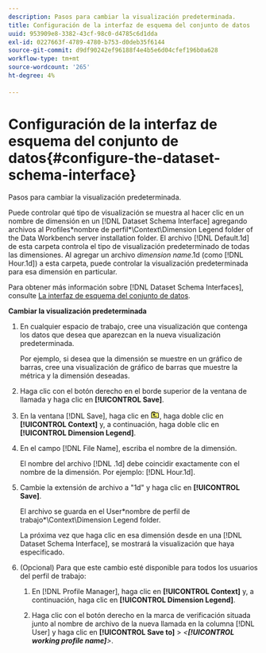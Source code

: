 ```yaml
---
description: Pasos para cambiar la visualización predeterminada.
title: Configuración de la interfaz de esquema del conjunto de datos
uuid: 953909e8-3382-43cf-98c0-d4785c6d1dda
exl-id: 0227663f-4789-4780-b753-d0deb35f6144
source-git-commit: d9df90242ef96188f4e4b5e6d04cfef196b0a628
workflow-type: tm+mt
source-wordcount: '265'
ht-degree: 4%

---
```


# Configuración de la interfaz de esquema del conjunto de datos{#configure-the-dataset-schema-interface}

Pasos para cambiar la visualización predeterminada.

Puede controlar qué tipo de visualización se muestra al hacer clic en un nombre de dimensión en un [!DNL Dataset Schema Interface] agregando archivos al Profiles\*nombre de perfil*\Context\Dimension Legend folder of the Data Workbench server installation folder. El archivo [!DNL Default.1d] de esta carpeta controla el tipo de visualización predeterminado de todas las dimensiones. Al agregar un archivo *dimension name*.1d (como [!DNL Hour.1d]) a esta carpeta, puede controlar la visualización predeterminada para esa dimensión en particular.

Para obtener más información sobre [!DNL Dataset Schema Interfaces], consulte [La interfaz de esquema del conjunto de datos](../../../home/c-get-started/c-admin-intrf/c-dtst-sch-intrf.md#concept-e147b3a5b542453ca2b121e1c85bb175).

**Cambiar la visualización predeterminada**

1. En cualquier espacio de trabajo, cree una visualización que contenga los datos que desea que aparezcan en la nueva visualización predeterminada.

   Por ejemplo, si desea que la dimensión se muestre en un gráfico de barras, cree una visualización de gráfico de barras que muestre la métrica y la dimensión deseadas.

1. Haga clic con el botón derecho en el borde superior de la ventana de llamada y haga clic en **[!UICONTROL Save]**.
1. En la ventana [!DNL Save], haga clic en ![](assets/btn_folder_up.png), haga doble clic en **[!UICONTROL Context]** y, a continuación, haga doble clic en **[!UICONTROL Dimension Legend]**.
1. En el campo [!DNL File Name], escriba el nombre de la dimensión.

   El nombre del archivo [!DNL .1d] debe coincidir exactamente con el nombre de la dimensión. Por ejemplo: [!DNL Hour.1d].

1. Cambie la extensión de archivo a &quot;1d&quot; y haga clic en **[!UICONTROL Save]**.

   El archivo se guarda en el User\*nombre de perfil de trabajo*\Context\Dimension Legend folder.

   La próxima vez que haga clic en esa dimensión desde en una [!DNL Dataset Schema Interface], se mostrará la visualización que haya especificado.

1. (Opcional) Para que este cambio esté disponible para todos los usuarios del perfil de trabajo:

   1. En [!DNL Profile Manager], haga clic en **[!UICONTROL Context]** y, a continuación, haga clic en **[!UICONTROL Dimension Legend]**.

   1. Haga clic con el botón derecho en la marca de verificación situada junto al nombre de archivo de la nueva llamada en la columna [!DNL User] y haga clic en **[!UICONTROL Save to]** > *&lt;**[!UICONTROL working profile name]**>*.
